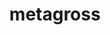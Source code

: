 ---
id: 376
title: metagross
types: [steel,psychic]
image: https://raw.githubusercontent.com/PokeAPI/sprites/master/sprites/pokemon/376.png
---